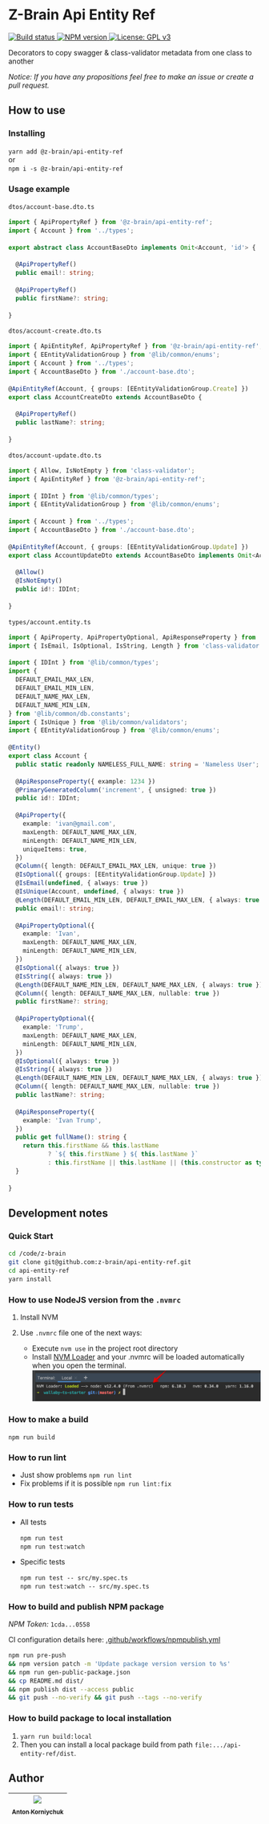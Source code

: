 # Z-Brain Api Entity Ref

<p>
  <a target="_blank" href="https://github.com/z-brain/api-entity-ref/actions?query=workflow%3A%22Build%22">
    <img alt="Build status" src="https://github.com/z-brain/api-entity-ref/workflows/Build/badge.svg">
  </a>
  <a target="_blank" href="https://www.npmjs.com/package/@z-brain/api-entity-ref">
    <img alt="NPM version" src="https://img.shields.io/npm/v/@z-brain/api-entity-ref.svg">
  </a>
  <a target="_blank" href="https://www.gnu.org/licenses/gpl-3.0">
    <img alt="License: GPL v3" src="https://img.shields.io/badge/License-GPLv3-blue.svg">
  </a>
</p>

Decorators to copy swagger & class-validator metadata from one class to another

*Notice: If you have any propositions feel free to make an issue or create a pull request.*

## How to use

### Installing

`yarn add @z-brain/api-entity-ref`  
or  
`npm i -s @z-brain/api-entity-ref`

### Usage example

`dtos/account-base.dto.ts`
```typescript
import { ApiPropertyRef } from '@z-brain/api-entity-ref';
import { Account } from '../types';

export abstract class AccountBaseDto implements Omit<Account, 'id'> {

  @ApiPropertyRef()
  public email!: string;

  @ApiPropertyRef()
  public firstName?: string;

}
```

`dtos/account-create.dto.ts`
```typescript
import { ApiEntityRef, ApiPropertyRef } from '@z-brain/api-entity-ref';
import { EEntityValidationGroup } from '@lib/common/enums';
import { Account } from '../types';
import { AccountBaseDto } from './account-base.dto';

@ApiEntityRef(Account, { groups: [EEntityValidationGroup.Create] })
export class AccountCreateDto extends AccountBaseDto {

  @ApiPropertyRef()
  public lastName?: string;

}
```

`dtos/account-update.dto.ts`
```typescript
import { Allow, IsNotEmpty } from 'class-validator';
import { ApiEntityRef } from '@z-brain/api-entity-ref';

import { IDInt } from '@lib/common/types';
import { EEntityValidationGroup } from '@lib/common/enums';

import { Account } from '../types';
import { AccountBaseDto } from './account-base.dto';

@ApiEntityRef(Account, { groups: [EEntityValidationGroup.Update] })
export class AccountUpdateDto extends AccountBaseDto implements Omit<Account, 'fullName'> {

  @Allow()
  @IsNotEmpty()
  public id!: IDInt;

}
```

`types/account.entity.ts`
```typescript
import { ApiProperty, ApiPropertyOptional, ApiResponseProperty } from '@nestjs/swagger';
import { IsEmail, IsOptional, IsString, Length } from 'class-validator';

import { IDInt } from '@lib/common/types';
import {
  DEFAULT_EMAIL_MAX_LEN,
  DEFAULT_EMAIL_MIN_LEN,
  DEFAULT_NAME_MAX_LEN,
  DEFAULT_NAME_MIN_LEN,
} from '@lib/common/db.constants';
import { IsUnique } from '@lib/common/validators';
import { EEntityValidationGroup } from '@lib/common/enums';

@Entity()
export class Account {
  public static readonly NAMELESS_FULL_NAME: string = 'Nameless User';

  @ApiResponseProperty({ example: 1234 })
  @PrimaryGeneratedColumn('increment', { unsigned: true })
  public id!: IDInt;

  @ApiProperty({
    example: 'ivan@gmail.com',
    maxLength: DEFAULT_NAME_MAX_LEN,
    minLength: DEFAULT_NAME_MIN_LEN,
    uniqueItems: true,
  })
  @Column({ length: DEFAULT_EMAIL_MAX_LEN, unique: true })
  @IsOptional({ groups: [EEntityValidationGroup.Update] })
  @IsEmail(undefined, { always: true })
  @IsUnique(Account, undefined, { always: true })
  @Length(DEFAULT_EMAIL_MIN_LEN, DEFAULT_EMAIL_MAX_LEN, { always: true })
  public email!: string;

  @ApiPropertyOptional({
    example: 'Ivan',
    maxLength: DEFAULT_NAME_MAX_LEN,
    minLength: DEFAULT_NAME_MIN_LEN,
  })
  @IsOptional({ always: true })
  @IsString({ always: true })
  @Length(DEFAULT_NAME_MIN_LEN, DEFAULT_NAME_MAX_LEN, { always: true })
  @Column({ length: DEFAULT_NAME_MAX_LEN, nullable: true })
  public firstName?: string;

  @ApiPropertyOptional({
    example: 'Trump',
    maxLength: DEFAULT_NAME_MAX_LEN,
    minLength: DEFAULT_NAME_MIN_LEN,
  })
  @IsOptional({ always: true })
  @IsString({ always: true })
  @Length(DEFAULT_NAME_MIN_LEN, DEFAULT_NAME_MAX_LEN, { always: true })
  @Column({ length: DEFAULT_NAME_MAX_LEN, nullable: true })
  public lastName?: string;

  @ApiResponseProperty({
    example: 'Ivan Trump',
  })
  public get fullName(): string {
    return this.firstName && this.lastName
           ? `${ this.firstName } ${ this.lastName }`
           : this.firstName || this.lastName || (this.constructor as typeof Account).NAMELESS_FULL_NAME;
  }

}
```

## Development notes

### Quick Start

```bash
cd /code/z-brain
git clone git@github.com:z-brain/api-entity-ref.git
cd api-entity-ref
yarn install
```

### How to use NodeJS version from the `.nvmrc`

1. Install NVM
2. Use `.nvmrc` file one of the next ways:

    * Execute `nvm use` in the project root directory
    * Install [NVM Loader](https://github.com/korniychuk/ankor-shell) and your .nvmrc will be loaded automatically when you open the terminal.
      ![NVM Loader demo](./resources/readme.nvm-loader.png)

### How to make a build

`npm run build`

### How to run lint

* Just show problems `npm run lint`
* Fix problems if it is possible `npm run lint:fix`

### How to run tests

* All tests

  `npm run test`  
  `npm run test:watch`
* Specific tests

  `npm run test -- src/my.spec.ts`  
  `npm run test:watch -- src/my.spec.ts`

### How to build and publish NPM package

*NPM Token:* `1cda...0558`

CI configuration details here: [.github/workflows/npmpublish.yml](.github/workflows/npmpublish.yml)

```bash
npm run pre-push
&& npm version patch -m 'Update package version version to %s'
&& npm run gen-public-package.json
&& cp README.md dist/
&& npm publish dist --access public
&& git push --no-verify && git push --tags --no-verify
```

### How to build package to local installation

1. `yarn run build:local`
2. Then you can install a local package build from path `file:.../api-entity-ref/dist`.

## Author

| [<img src="https://www.korniychuk.pro/avatar.jpg" width="100px;"/><br /><sub>Anton Korniychuk</sub>](https://korniychuk.pro) |
| :---: |
